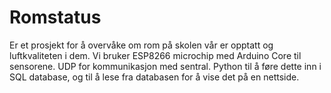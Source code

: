 # Romstatus
Er et prosjekt for å overvåke om rom på skolen vår er opptatt og luftkvaliteten i dem.
Vi bruker ESP8266 microchip med Arduino Core til sensorene. UDP for kommunikasjon med sentral. Python til å føre dette inn i SQL database, og til å lese fra databasen for å vise det på en nettside.
